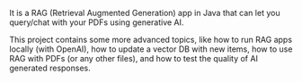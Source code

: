 It is a RAG (Retrieval Augmented Generation) app in Java that can let you query/chat with your PDFs using generative AI.

This project contains some more advanced topics, like how to run RAG apps locally (with OpenAI), how to update a vector DB with new items, how to use RAG with PDFs (or any other files), and how to test the quality of AI generated responses.